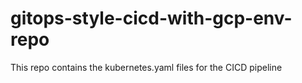 # gitops-style-cicd-with-gcp-env-repo
This repo contains the kubernetes.yaml files for the CICD pipeline
